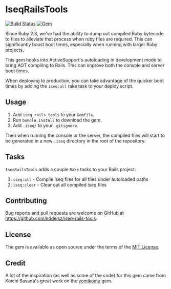 # IseqRailsTools

[![Build Status](https://travis-ci.org/kddeisz/iseq-rails-tools.svg?branch=master)](https://travis-ci.org/kddeisz/iseq-rails-tools)
[![Gem](https://img.shields.io/gem/v/iseq_rails_tools.svg)](https://rubygems.org/gems/iseq_rails_tools)

Since Ruby 2.3, we've had the ability to dump out compiled Ruby bytecode to files to alleviate that process when ruby files are required. This can significantly boost boot times, especially when running with larger Ruby projects.

This gem hooks into ActiveSupport's autoloading in development mode to bring AOT compiling to Rails. This can improve both the console and server boot times.

When deploying to production, you can take advantage of the quicker boot times by adding the `iseq:all` rake task to your deploy script.

## Usage

1. Add `iseq_rails_tools` to your `Gemfile`.
2. Run `bundle install` to download the gem.
3. Add `.iseq/` to your `.gitignore`.

Then when running the console or the server, the compiled files will start to be generated in a new `.iseq` directory in the root of the repository.

## Tasks

`IseqRailsTools` adds a couple `Rake` tasks to your Rails project:

1. `iseq:all` - Compile iseq files for all files under autoloaded paths
2. `iseq:clear` - Clear out all compiled iseq files

## Contributing

Bug reports and pull requests are welcome on GitHub at https://github.com/kddeisz/iseq-rails-tools.

## License

The gem is available as open source under the terms of the [MIT License](http://opensource.org/licenses/MIT).

## Credit

A lot of the inspiration (as well as some of the code) for this gem came from Koichi Sasada's great work on the [yomikomu](https://github.com/ko1/yomikomu) gem.
